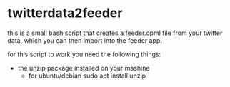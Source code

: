 # twitterdata2feeder
this is a small bash script that creates a feeder.opml file from your twitter data, which you can then import into the feeder app.

for this script to work you need the following things:
- the unzip package installed on your mashine 
    - for ubuntu/debian sudo apt install unzip
